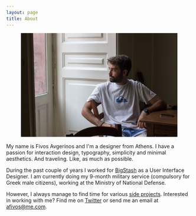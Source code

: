 ```yaml
---
layout: page
title: About
---
```

<figure>
    <img src="/images/2015/07/IMG_7904.JPG" class="imgbleed">
    <!--<figcaption>In Catania, Sicily. Photo by George Kekatos.</figcaption>-->
</figure>

My name is Fivos Avgerinos and I'm a designer from Athens. I have a passion for interaction design, typography, simplicity and minimal aesthetics. And traveling. Like, as much as possible.

During the past couple of years I worked for [BigStash](http://bigstash.co/ "BigStash") as a User Interface Designer. I am currently doing my 9-month military service (compulsory for Greek male citizens), working at the Ministry of National Defense.

However, I always manage to find time for various [side projects](http://dribbble.com/afivos "Fivos Avgerinos on Dribbble"). Interested in working with me? Find me on [Twitter](http://twitter.com/afivos "Fivos Avgerinos on Twitter") or send me an email at afivos@me.com.